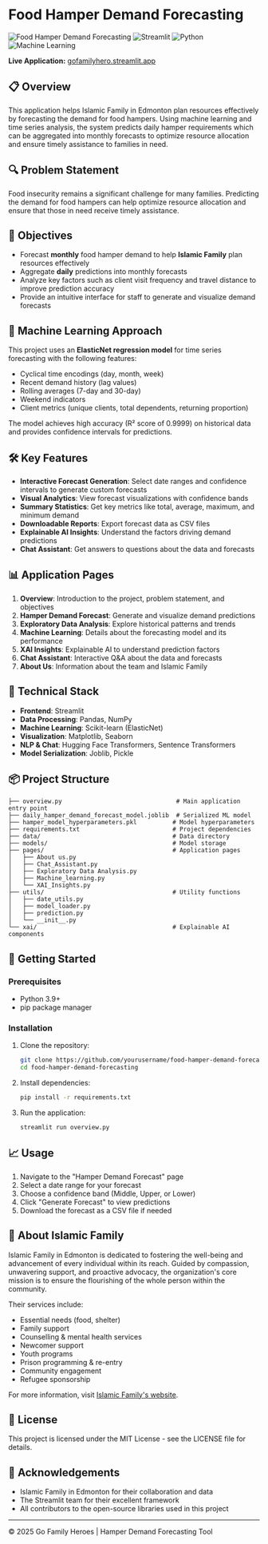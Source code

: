 # Food Hamper Demand Forecasting

![Food Hamper Demand Forecasting](https://img.shields.io/badge/Project-Food%20Hamper%20Demand%20Forecasting-blue)
![Streamlit](https://img.shields.io/badge/Streamlit-1.32.0+-red)
![Python](https://img.shields.io/badge/Python-3.9+-green)
![Machine Learning](https://img.shields.io/badge/ML-ElasticNet-yellow)

**Live Application:** [gofamilyhero.streamlit.app](https://gofamilyhero.streamlit.app)

## 📋 Overview

This application helps Islamic Family in Edmonton plan resources effectively by forecasting the demand for food hampers. Using machine learning and time series analysis, the system predicts daily hamper requirements which can be aggregated into monthly forecasts to optimize resource allocation and ensure timely assistance to families in need.

## 🔍 Problem Statement

Food insecurity remains a significant challenge for many families. Predicting the demand for food hampers can help optimize resource allocation and ensure that those in need receive timely assistance.

## 🎯 Objectives

- Forecast **monthly** food hamper demand to help **Islamic Family** plan resources effectively
- Aggregate **daily** predictions into monthly forecasts
- Analyze key factors such as client visit frequency and travel distance to improve prediction accuracy
- Provide an intuitive interface for staff to generate and visualize demand forecasts

## 🧠 Machine Learning Approach

This project uses an **ElasticNet regression model** for time series forecasting with the following features:
- Cyclical time encodings (day, month, week)
- Recent demand history (lag values)
- Rolling averages (7-day and 30-day)
- Weekend indicators
- Client metrics (unique clients, total dependents, returning proportion)

The model achieves high accuracy (R² score of 0.9999) on historical data and provides confidence intervals for predictions.

## 🛠️ Key Features

- **Interactive Forecast Generation**: Select date ranges and confidence intervals to generate custom forecasts
- **Visual Analytics**: View forecast visualizations with confidence bands
- **Summary Statistics**: Get key metrics like total, average, maximum, and minimum demand
- **Downloadable Reports**: Export forecast data as CSV files
- **Explainable AI Insights**: Understand the factors driving demand predictions
- **Chat Assistant**: Get answers to questions about the data and forecasts

## 📊 Application Pages

1. **Overview**: Introduction to the project, problem statement, and objectives
2. **Hamper Demand Forecast**: Generate and visualize demand predictions
3. **Exploratory Data Analysis**: Explore historical patterns and trends
4. **Machine Learning**: Details about the forecasting model and its performance
5. **XAI Insights**: Explainable AI to understand prediction factors
6. **Chat Assistant**: Interactive Q&A about the data and forecasts
7. **About Us**: Information about the team and Islamic Family

## 🔧 Technical Stack

- **Frontend**: Streamlit
- **Data Processing**: Pandas, NumPy
- **Machine Learning**: Scikit-learn (ElasticNet)
- **Visualization**: Matplotlib, Seaborn
- **NLP & Chat**: Hugging Face Transformers, Sentence Transformers
- **Model Serialization**: Joblib, Pickle

## 📦 Project Structure

```
├── overview.py                                # Main application entry point
├── daily_hamper_demand_forecast_model.joblib  # Serialized ML model
├── hamper_model_hyperparameters.pkl          # Model hyperparameters
├── requirements.txt                          # Project dependencies
├── data/                                     # Data directory
├── models/                                   # Model storage
├── pages/                                    # Application pages
│   ├── About us.py
│   ├── Chat_Assistant.py
│   ├── Exploratory Data Analysis.py
│   ├── Machine_learning.py
│   └── XAI_Insights.py
├── utils/                                    # Utility functions
│   ├── date_utils.py
│   ├── model_loader.py
│   ├── prediction.py
│   └── __init__.py
└── xai/                                      # Explainable AI components
```

## 🚀 Getting Started

### Prerequisites

- Python 3.9+
- pip package manager

### Installation

1. Clone the repository:
   ```bash
   git clone https://github.com/yourusername/food-hamper-demand-forecasting.git
   cd food-hamper-demand-forecasting
   ```

2. Install dependencies:
   ```bash
   pip install -r requirements.txt
   ```

3. Run the application:
   ```bash
   streamlit run overview.py
   ```

## 📈 Usage

1. Navigate to the "Hamper Demand Forecast" page
2. Select a date range for your forecast
3. Choose a confidence band (Middle, Upper, or Lower)
4. Click "Generate Forecast" to view predictions
5. Download the forecast as a CSV file if needed

## 🌟 About Islamic Family

Islamic Family in Edmonton is dedicated to fostering the well-being and advancement of every individual within its reach. Guided by compassion, unwavering support, and proactive advocacy, the organization's core mission is to ensure the flourishing of the whole person within the community.

Their services include:
- Essential needs (food, shelter)
- Family support
- Counselling & mental health services
- Newcomer support
- Youth programs
- Prison programming & re-entry
- Community engagement
- Refugee sponsorship

For more information, visit [Islamic Family's website](https://www.islamicfamily.ca/).

## 📄 License

This project is licensed under the MIT License - see the LICENSE file for details.

## 🙏 Acknowledgements

- Islamic Family in Edmonton for their collaboration and data
- The Streamlit team for their excellent framework
- All contributors to the open-source libraries used in this project

---

© 2025 Go Family Heroes | Hamper Demand Forecasting Tool